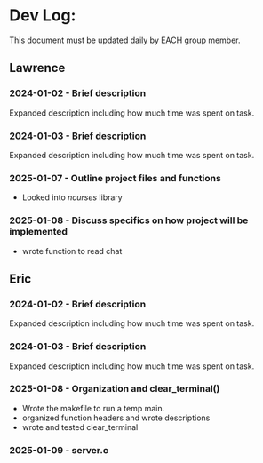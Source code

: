 # Dev Log:

This document must be updated daily by EACH group member.

## Lawrence

### 2024-01-02 - Brief description
Expanded description including how much time was spent on task.

### 2024-01-03 - Brief description
Expanded description including how much time was spent on task.

### 2025-01-07 - Outline project files and functions
- Looked into *ncurses* library 

### 2025-01-08 - Discuss specifics on how project will be implemented 
- wrote function to read chat

## Eric

### 2024-01-02 - Brief description
Expanded description including how much time was spent on task.

### 2024-01-03 - Brief description
Expanded description including how much time was spent on task.

### 2025-01-08 - Organization and clear_terminal()
- Wrote the makefile to run a temp main.
- organized function headers and wrote descriptions
- wrote and tested clear_terminal

### 2025-01-09 - server.c
